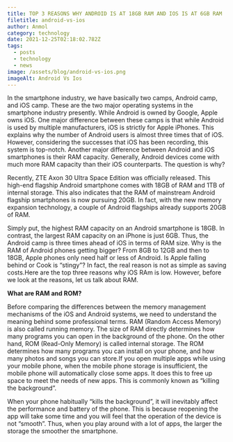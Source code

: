 ```yaml
---
title: TOP 3 REASONS WHY ANDROID IS AT 18GB RAM AND IOS IS AT 6GB RAM
filetitle: android-vs-ios
author: Anmol
category: technology
date: 2021-12-25T02:18:02.782Z
tags:
  - posts
  - technology
  - news
image: /assets/blog/android-vs-ios.png
imageAlt: Android Vs Ios
---
```

In the smartphone industry, we have basically two camps, Android camp, and iOS camp. These are the two major operating systems in the smartphone industry presently. While Android is owned by Google, Apple owns iOS. One major difference between these camps is that while Android is used by multiple manufacturers, iOS is strictly for Apple iPhones. This explains why the number of Android users is almost three times that of iOS. However, considering the successes that iOS has been recording, this system is top-notch. Another major difference between Android and iOS smartphones is their RAM capacity. Generally, Android devices come with much more RAM capacity than their iOS counterparts. The question is why?

Recently, ZTE Axon 30 Ultra Space Edition was officially released. This high-end flagship Android smartphone comes with 18GB of RAM and 1TB of internal storage. This also indicates that the RAM of mainstream Android flagship smartphones is now pursuing 20GB. In fact, with the new memory expansion technology, a couple of Android flagships already supports 20GB of RAM.

Simply put, the highest RAM capacity on an Android smartphone is 18GB. In contrast, the largest RAM capacity on an iPhone is just 6GB. Thus, the Android camp is three times ahead of iOS in terms of RAM size. Why is the RAM of Android phones getting bigger? From 8GB to 12GB and then to 18GB, Apple phones only need half or less of Android. Is Apple falling behind or Cook is “stingy”? In fact, the real reason is not as simple as saving costs.Here are the top three reasons why iOS RAm is low. However, before we look at the reasons, let us talk about RAM.



**What are RAM and ROM?**

Before comparing the differences between the memory management mechanisms of the iOS and Android systems, we need to understand the meaning behind some professional terms. RAM (Random Access Memory) is also called running memory. The size of RAM directly determines how many programs you can open in the background of the phone. On the other hand, ROM (Read-Only Memory) is called internal storage. The ROM determines how many programs you can install on your phone, and how many photos and songs you can store.If you open multiple apps while using your mobile phone, when the mobile phone storage is insufficient, the mobile phone will automatically close some apps. It does this to free up space to meet the needs of new apps. This is commonly known as “killing the background”.

When your phone habitually “kills the background”, it will inevitably affect the performance and battery of the phone. This is because reopening the app will take some time and you will feel that the operation of the device is not “smooth”. Thus, when you play around with a lot of apps, the larger the storage the smoother the smartphone.